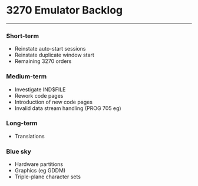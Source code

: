 # 3270 Emulator Backlog

--- 

### Short-term ###

- Reinstate auto-start sessions
- Reinstate duplicate window start
- Remaining 3270 orders

### Medium-term ###

- Investigate IND$FILE
- Rework code pages
- Introduction of new code pages
- Invalid data stream handling (PROG 705 eg)

### Long-term ###
 
- Translations

### Blue sky ###

- Hardware partitions
- Graphics (eg GDDM)
- Triple-plane character sets
